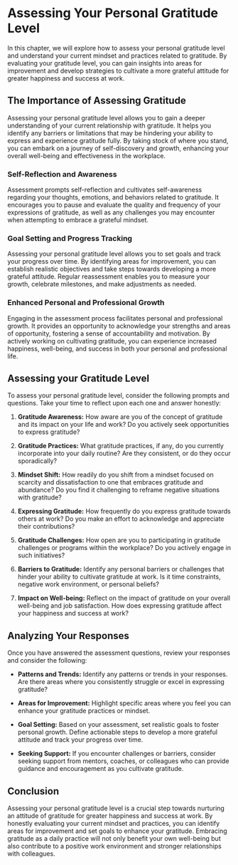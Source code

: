 Assessing Your Personal Gratitude Level
================================================

In this chapter, we will explore how to assess your personal gratitude level and understand your current mindset and practices related to gratitude. By evaluating your gratitude level, you can gain insights into areas for improvement and develop strategies to cultivate a more grateful attitude for greater happiness and success at work.

The Importance of Assessing Gratitude
-------------------------------------

Assessing your personal gratitude level allows you to gain a deeper understanding of your current relationship with gratitude. It helps you identify any barriers or limitations that may be hindering your ability to express and experience gratitude fully. By taking stock of where you stand, you can embark on a journey of self-discovery and growth, enhancing your overall well-being and effectiveness in the workplace.

### Self-Reflection and Awareness

Assessment prompts self-reflection and cultivates self-awareness regarding your thoughts, emotions, and behaviors related to gratitude. It encourages you to pause and evaluate the quality and frequency of your expressions of gratitude, as well as any challenges you may encounter when attempting to embrace a grateful mindset.

### Goal Setting and Progress Tracking

Assessing your personal gratitude level allows you to set goals and track your progress over time. By identifying areas for improvement, you can establish realistic objectives and take steps towards developing a more grateful attitude. Regular reassessment enables you to measure your growth, celebrate milestones, and make adjustments as needed.

### Enhanced Personal and Professional Growth

Engaging in the assessment process facilitates personal and professional growth. It provides an opportunity to acknowledge your strengths and areas of opportunity, fostering a sense of accountability and motivation. By actively working on cultivating gratitude, you can experience increased happiness, well-being, and success in both your personal and professional life.

Assessing your Gratitude Level
------------------------------

To assess your personal gratitude level, consider the following prompts and questions. Take your time to reflect upon each one and answer honestly:

1. **Gratitude Awareness:** How aware are you of the concept of gratitude and its impact on your life and work? Do you actively seek opportunities to express gratitude?

2. **Gratitude Practices:** What gratitude practices, if any, do you currently incorporate into your daily routine? Are they consistent, or do they occur sporadically?

3. **Mindset Shift:** How readily do you shift from a mindset focused on scarcity and dissatisfaction to one that embraces gratitude and abundance? Do you find it challenging to reframe negative situations with gratitude?

4. **Expressing Gratitude:** How frequently do you express gratitude towards others at work? Do you make an effort to acknowledge and appreciate their contributions?

5. **Gratitude Challenges:** How open are you to participating in gratitude challenges or programs within the workplace? Do you actively engage in such initiatives?

6. **Barriers to Gratitude:** Identify any personal barriers or challenges that hinder your ability to cultivate gratitude at work. Is it time constraints, negative work environment, or personal beliefs?

7. **Impact on Well-being:** Reflect on the impact of gratitude on your overall well-being and job satisfaction. How does expressing gratitude affect your happiness and success at work?

Analyzing Your Responses
------------------------

Once you have answered the assessment questions, review your responses and consider the following:

* **Patterns and Trends:** Identify any patterns or trends in your responses. Are there areas where you consistently struggle or excel in expressing gratitude?

* **Areas for Improvement:** Highlight specific areas where you feel you can enhance your gratitude practices or mindset.

* **Goal Setting:** Based on your assessment, set realistic goals to foster personal growth. Define actionable steps to develop a more grateful attitude and track your progress over time.

* **Seeking Support:** If you encounter challenges or barriers, consider seeking support from mentors, coaches, or colleagues who can provide guidance and encouragement as you cultivate gratitude.

Conclusion
----------

Assessing your personal gratitude level is a crucial step towards nurturing an attitude of gratitude for greater happiness and success at work. By honestly evaluating your current mindset and practices, you can identify areas for improvement and set goals to enhance your gratitude. Embracing gratitude as a daily practice will not only benefit your own well-being but also contribute to a positive work environment and stronger relationships with colleagues.
